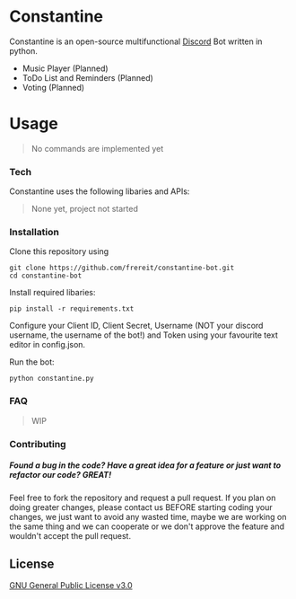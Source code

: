 # Constantine

Constantine is an open-source multifunctional [Discord](https://discordapp.com/) Bot written in python.

  - Music Player (Planned)
  - ToDo List and Reminders (Planned)
  - Voting (Planned)

# Usage

>No commands are implemented yet

### Tech

Constantine uses the following libaries and APIs:
>None yet, project not started

### Installation

Clone this repository using 
```
git clone https://github.com/frereit/constantine-bot.git
cd constantine-bot
```
Install required libaries:
```
pip install -r requirements.txt
```

Configure your Client ID, Client Secret, Username (NOT your discord username, the username of the bot!) and Token using your favourite text editor in config.json.

Run the bot:
```
python constantine.py
```

### FAQ

>WIP

### Contributing
##### Found a bug in the code? Have a great idea for a feature or just want to refactor our code? GREAT!

Feel free to fork the repository and request a pull request. If you plan on doing greater changes, please contact us BEFORE starting coding your changes, we just want to avoid any wasted time, maybe we are working on the same thing and we can cooperate or we don't approve the feature and wouldn't accept the pull request.

License
----

[GNU General Public License v3.0](https://github.com/frereit/constantine-bot/blob/master/LICENSE)